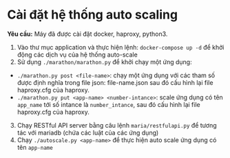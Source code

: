 # Cài đặt hệ thống auto scaling
**Yêu cầu:** Máy đã được cài đặt docker, haproxy, python3.

1. Vào thư mục application và thực hiện lệnh: `docker-compose up -d` để khởi động các dịch vụ của hệ thống auto-scale
2. Sử dụng `./marathon/marathon.py` để khởi chạy một ứng dụng:
  - `./marathon.py post <file-name>`: chạy một ứng dụng với các tham số được định nghĩa trong file json: file-name.json sau đó cấu hình lại file haproxy.cfg của haproxy.
  - `./marathon.py put <app-name> <number-intance>`: scale ứng dụng có tên `app_name` tới số intance là `number_intance`, sau đó cấu hình lại file haproxy.cfg của haproxy.
3. Chạy RESTful API server bằng câu lệnh `maria/restfulapi.py` để tương tác với mariadb (chứa các luật của các ứng dụng)
4. Chạy `./autoscale.py <app-name>` để thực hiện auto scale ứng dụng có tên `app-name`
